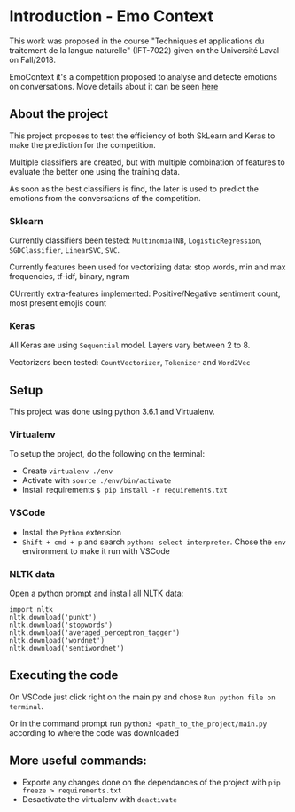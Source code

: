 # Introduction - Emo Context
This work was proposed in the course "Techniques et applications du traitement de la langue naturelle" (IFT-7022) given on the Université Laval on Fall/2018.

EmoContext it's a competition proposed to analyse and detecte emotions on conversations. Move details about it can be seen [here](https://www.humanizing-ai.com/emocontext.html) 

## About the project
This project proposes to test the efficiency of both SkLearn and Keras to make the prediction for the competition.

Multiple classifiers are created, but with multiple combination of features to evaluate the better one using the training data.

As soon as the best classifiers is find, the later is used to predict the emotions from the conversations of the competition.

### Sklearn
Currently classifiers been tested: `MultinomialNB`, `LogisticRegression`, `SGDClassifier`, `LinearSVC`, `SVC`.

Currently features been used for vectorizing data: stop words, min and max frequencies, tf-idf, binary, ngram

CUrrently extra-features implemented: Positive/Negative sentiment count, most present emojis count

### Keras
All Keras are using `Sequential` model. Layers vary between 2 to 8. 

Vectorizers been tested: `CountVectorizer`, `Tokenizer` and `Word2Vec`

## Setup 
This project was done using python 3.6.1 and Virtualenv. 

### Virtualenv
To setup the project, do the following on the terminal:

- Create `virtualenv ./env`
- Activate with `source ./env/bin/activate`
- Install requirements `$ pip install -r requirements.txt`

### VSCode

- Install the `Python` extension
- `Shift + cmd + p` and search `python: select interpreter`. Chose the `env` environment to make it run with VSCode

### NLTK data

Open a python prompt and install all NLTK data:

```
import nltk
nltk.download('punkt')
nltk.download('stopwords')
nltk.download('averaged_perceptron_tagger')
nltk.download('wordnet')
nltk.download('sentiwordnet')
```

## Executing the code

On VSCode just click right on the main.py and chose `Run python file on terminal`.

Or in the command prompt run `python3 <path_to_the_project/main.py` according to where the code was downloaded

## More useful commands:

- Exporte any changes done on the dependances of the project with `pip freeze > requirements.txt`
- Desactivate the virtualenv with `deactivate`